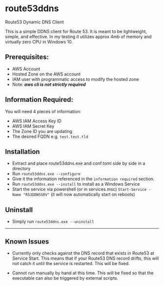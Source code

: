 # route53ddns
Route53 Dynamic DNS Client

This is a simple DDNS client for Route 53. It is meant to be lightweight, simple, and effective. In my testing it utilizes approx 4mb of memory and virtually zero CPU in Windows 10.


## Prerequisites:
- AWS Account
- Hosted Zone on the AWS account
- IAM user with programmatic access to modify the hosted zone
- Note: **_aws cli is not strictly required_**

## Information Required:

You will need 4 pieces of information:
- AWS IAM Access Key ID
- AWS IAM Secret Key 
- The Zone ID you are updating
- The desired FQDN e.g. `test.test.tld`

## Installation
- Extract and place route53ddns.exe and conf.toml side by side in a directory 
- Run `route53ddns.exe --configure` 
- Give it the information referenced in the `information required` section.
- Run `route53ddns.exe --install` to install as a Windows Service
- Start the service via powershell (or in services.msc) `Start-Service -Name "R53DDNSSRV"` (it will now automatically start on reboots)

## Uninstall
- Simply run `route53ddns.exe --uninstall` 


---

## Known Issues

- Currently only checks against the DNS record that exists in Route53 at Service Start. This means that if your Route53 DNS record drifts, this will not catch it until the service is restarted. This will be fixed.

- Cannot run manually by hand at this time. This will be fixed so that the executable can also be triggered by external scripts.